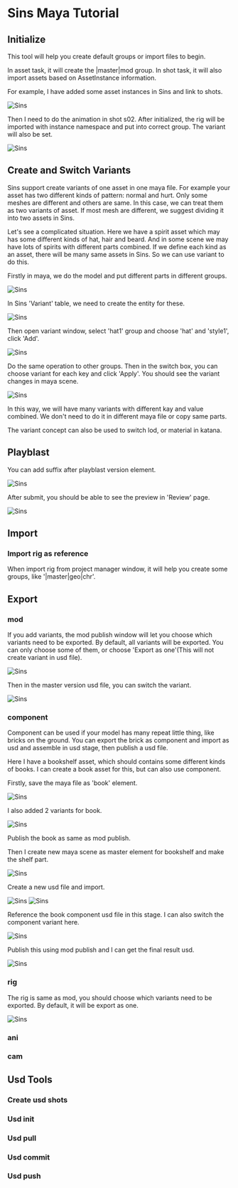 # Sins Maya Tutorial

## Initialize

This tool will help you create default groups or import files to begin.

In asset task, it will create the |master|mod group.
In shot task, it will also import assets based on AssetInstance information.

For example, I have added some asset instances in Sins and link to shots.

![Sins](screenshot/init01.png)

Then I need to do the animation in shot s02. 
After initialized, the rig will be imported with instance namespace and put into correct group.
The variant will also be set.

![Sins](screenshot/init02.gif)


## Create and Switch Variants

Sins support create variants of one asset in one maya file. 
For example your asset has two different kinds of pattern: normal and hurt. 
Only some meshes are different and others are same. In this case, we can treat them as two variants of asset.
If most mesh are different, we suggest dividing it into two assets in Sins.

Let's see a complicated situation. 
Here we have a spirit asset which may has some different kinds of hat, hair and beard. 
And in some scene we may have lots of spirits with different parts combined.
If we define each kind as an asset, there will be many same assets in Sins.
So we can use variant to do this.

Firstly in maya, we do the model and put different parts in different groups.

![Sins](screenshot/variant01.png)

In Sins 'Variant' table, we need to create the entity for these.

![Sins](screenshot/variant02.png)

Then open variant window, select 'hat1' group and choose 'hat' and 'style1', click 'Add'.

![Sins](screenshot/variant03.png)

Do the same operation to other groups.
Then in the switch box, you can choose variant for each key and click 'Apply'.
You should see the variant changes in maya scene.

![Sins](screenshot/variant04.gif)

In this way, we will have many variants with different kay and value combined. 
We don't need to do it in different maya file or copy same parts. 

The variant concept can also be used to switch lod, or material in katana.

## Playblast

You can add suffix after playblast version element.

![Sins](screenshot/playblast01.png)

After submit, you should be able to see the preview in 'Review' page.

![Sins](screenshot/playblast02.png)

## Import

### Import rig as reference

When import rig from project manager window, it will help you create some groups, like '|master|geo|chr'.

## Export

### mod

If you add variants, the mod publish window will let you choose which variants need to be exported.
By default, all variants will be exported. You can only choose some of them, or choose 'Export as one'(This will not create variant in usd file).

![Sins](screenshot/mod01.png)

Then in the master version usd file, you can switch the variant.

![Sins](screenshot/mod02.png)

### component

Component can be used if your model has many repeat little thing, like bricks on the ground.
You can export the brick as component and import as usd and assemble in usd stage, then publish a usd file.

Here I have a bookshelf asset, which should contains some different kinds of books. 
I can create a book asset for this, but can also use component.

Firstly, save the maya file as 'book' element.

![Sins](screenshot/component01.gif)

I also added 2 variants for book.

![Sins](screenshot/component02.png)

Publish the book as same as mod publish.

Then I create new maya scene as master element for bookshelf and make the shelf part.

![Sins](screenshot/component03.png)

Create a new usd file and import.

![Sins](screenshot/component04.png)
![Sins](screenshot/component05.png)

Reference the book component usd file in this stage. I can also switch the component variant here.

![Sins](screenshot/component06.png)

Publish this using mod publish and I can get the final result usd.

![Sins](screenshot/component07.png)


### rig

The rig is same as mod, you should choose which variants need to be exported.
By default, it will be export as one.

![Sins](screenshot/rig01.png)

### ani

### cam

## Usd Tools

### Create usd shots

### Usd init

### Usd pull

### Usd commit

### Usd push


